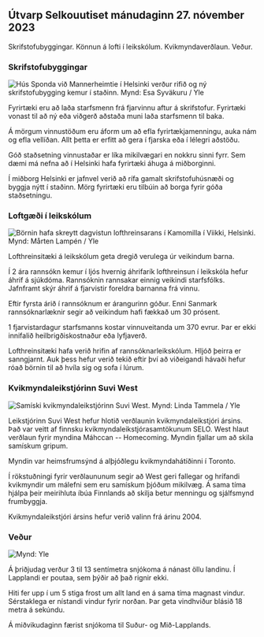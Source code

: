 Útvarp Selkouutiset mánudaginn 27. nóvember 2023
--------------------------------------------

Skrifstofubyggingar. Könnun á lofti í leikskólum. Kvikmyndaverðlaun. Veður.

### Skrifstofubyggingar

![Hús Sponda við Mannerheimtie í Helsinki verður rifið og ný skrifstofubygging kemur í staðinn. Mynd: Esa Syväkuru / Yle](https://images.cdn.yle.fi/image/upload/c_crop,h_3270,w_5814,x_0,y_404/ar_1.7777777777777777,c_fill,g_faces,h_670,./rp_670,.0q_auto:eco/f_auto/fl_lossy/v1700118894/39-12013716555c1029fb19)

Fyrirtæki eru að laða starfsmenn frá fjarvinnu aftur á skrifstofur. Fyrirtæki vonast til að ný eða viðgerð aðstaða muni laða starfsmenn til baka.

Á mörgum vinnustöðum eru áform um að efla fyrirtækjamenningu, auka nám og efla vellíðan. Allt þetta er erfitt að gera í fjarska eða í lélegri aðstöðu.

Góð staðsetning vinnustaðar er líka mikilvægari en nokkru sinni fyrr. Sem dæmi má nefna að í Helsinki hafa fyrirtæki áhuga á miðborginni.

Í miðborg Helsinki er jafnvel verið að rífa gamalt skrifstofuhúsnæði og byggja nýtt í staðinn. Mörg fyrirtæki eru tilbúin að borga fyrir góða staðsetningu.

### Loftgæði í leikskólum

![Börnin hafa skreytt dagvistun lofthreinsarans í Kamomilla í Viikki, Helsinki. Mynd: Mårten Lampén / Yle](https://images.cdn.yle.fi/image/upload/c_crop,h_2250,w_4000,x_0,y_334/ar_1.7777777777777777,c_fill,g_faces,h_6270,wdprpr.q_auto:eco/f_auto/fl_lossy/v1695638511/39-117653165115d5600150)

Lofthreinsitæki á leikskólum geta dregið verulega úr veikindum barna.

Í 2 ára rannsókn kemur í ljós hvernig áhrifarík lofthreinsun í leikskóla hefur áhrif á sjúkdóma. Rannsóknin rannsakar einnig veikindi starfsfólks. Jafnframt skýr áhrif á fjarvistir foreldra barnanna frá vinnu.

Eftir fyrsta árið í rannsóknum er árangurinn góður. Enni Sanmark rannsóknarlæknir segir að veikindum hafi fækkað um 30 prósent.

1 fjarvistardagur starfsmanns kostar vinnuveitanda um 370 evrur. Þar er ekki innifalið heilbrigðiskostnaður eða lyfjaverð.

Lofthreinsitæki hafa verið hrifin af rannsóknarleikskólum. Hljóð þeirra er sanngjarnt. Auk þess hefur verið tekið eftir því að viðeigandi hávaði hefur róað börnin til að hvíla sig og sofa í lúrum.

### Kvikmyndaleikstjórinn Suvi West

![Samíski kvikmyndaleikstjórinn Suvi West. Mynd: Linda Tammela / Yle](https://images.cdn.yle.fi/image/upload/c_crop,h_2268,w_4032,x_0,y_120/ar_1.7777777777777777,c_fill,g_faces,h_1275,0_prq_auto:eco/f_auto/fl_lossy/v1613476645/39-774637602bb23ea1c4a)

Leikstjórinn Suvi West hefur hlotið verðlaunin kvikmyndaleikstjóri ársins. Það var veitt af finnsku kvikmyndaleikstjórasamtökunum SELO. West hlaut verðlaun fyrir myndina Máhccan -- Homecoming. Myndin fjallar um að skila samískum gripum.

Myndin var heimsfrumsýnd á alþjóðlegu kvikmyndahátíðinni í Toronto.

Í rökstuðningi fyrir verðlaununum segir að West geri fallegar og hrífandi kvikmyndir um málefni sem eru samískum þjóðum mikilvæg. Á sama tíma hjálpa þeir meirihluta íbúa Finnlands að skilja betur menningu og sjálfsmynd frumbyggja.

Kvikmyndaleikstjóri ársins hefur verið valinn frá árinu 2004.

### Veður

![ Mynd: Yle](https://images.cdn.yle.fi/image/upload/c_crop,h_1080,w_1919,x_0,y_0/ar_1.7777777777777777,c_fill,g_faces,h_675,w_pr_1200.0/pr_1200.:eco/f_auto/fl_lossy/v1701100995/39-12073206564bd79da68c)

Á þriðjudag verður 3 til 13 sentímetra snjókoma á nánast öllu landinu. Í Lapplandi er poutaa, sem þýðir að það rignir ekki.

Hiti fer upp í um 5 stiga frost um allt land en á sama tíma magnast vindur. Sérstaklega er nístandi vindur fyrir norðan. Þar geta vindhviður blásið 18 metra á sekúndu.

Á miðvikudaginn færist snjókoma til Suður- og Mið-Lapplands.